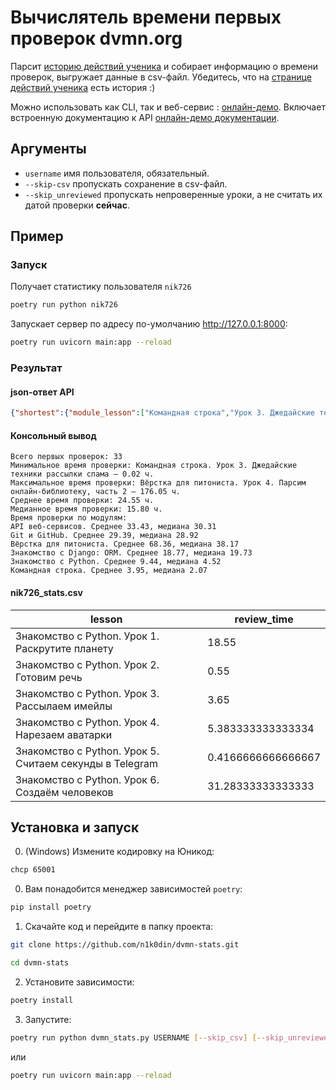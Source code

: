 # Вычислятель времени первых проверок dvmn.org
Парсит [историю действий ученика](https://dvmn.org/user/nik726/history/) и собирает информацию о времени проверок, выгружает данные в csv-файл. Убедитесь, что на [странице действий ученика](https://dvmn.org/user/nik726/history/) есть история :)

Можно использовать как CLI, так и веб-сервис : [онлайн-демо](https://2ku0y0.deta.dev/nik726). Включает встроенную документацию к API [онлайн-демо документации](https://2ku0y0.deta.dev/docs/).

## Аргументы
- `username` имя пользователя, обязательный.
- `--skip-csv` пропускать сохранение в csv-файл.
- `--skip_unreviewed` пропускать непроверенные уроки, а не считать их датой проверки __сейчас__.

## Пример

### Запуск
Получает статистику пользователя `nik726`
  ```sh
  poetry run python nik726
  ```
Запускает сервер по адресу по-умолчанию  http://127.0.0.1:8000:
  ```sh
  poetry run uvicorn main:app --reload
  ```

### Результат

#### json-ответ API
  ```json
  {"shortest":{"module_lesson":["Командная строка","Урок 3. Джедайские техники рассылки спама"],"hours":0.016666666666666666},"longest":{"module_lesson":["Вёрстка для питониста","Урок 4. Парсим онлайн-библиотеку, часть 2"],"hours":176.05},"modules_stats":[{"module_name":"API веб-сервисов","mean":33.43055555555556,"median":30.308333333333334},{"module_name":"Django","mean":113.59916666666666,"median":113.59916666666666},{"module_name":"Git и GitHub","mean":29.393333333333334,"median":28.916666666666668},{"module_name":"Вёрстка для питониста","mean":84.78,"median":50.38333333333333},{"module_name":"Знакомство с Django: ORM","mean":26.869444444444447,"median":21.891666666666666},{"module_name":"Знакомство с Python","mean":9.441666666666666,"median":4.516666666666667},{"module_name":"Командная строка","mean":3.9466666666666668,"median":2.066666666666667},{"module_name":"Продвинутая вёрстка в Django","mean":143.01583333333332,"median":143.01583333333332}]}
  ```


#### Консольный вывод
  ```
  Всего первых проверок: 33
  Минимальное время проверки: Командная строка. Урок 3. Джедайские техники рассылки спама – 0.02 ч.
  Максимальное время проверки: Вёрстка для питониста. Урок 4. Парсим онлайн-библиотеку, часть 2 – 176.05 ч.
  Среднее время проверки: 24.55 ч.
  Медианное время проверки: 15.80 ч.
  Время проверки по модулям:
  API веб-сервисов. Среднее 33.43, медиана 30.31
  Git и GitHub. Среднее 29.39, медиана 28.92
  Вёрстка для питониста. Среднее 68.36, медиана 38.17
  Знакомство с Django: ORM. Среднее 18.77, медиана 19.73
  Знакомство с Python. Среднее 9.44, медиана 4.52
  Командная строка. Среднее 3.95, медиана 2.07
  ```
#### nik726_stats.csv
lesson|review_time
------|-----------
Знакомство с Python. Урок 1. Раскрутите планету|18.55
Знакомство с Python. Урок 2. Готовим речь|0.55
Знакомство с Python. Урок 3. Рассылаем имейлы|3.65
Знакомство с Python. Урок 4. Нарезаем аватарки|5.383333333333334
Знакомство с Python. Урок 5. Считаем секунды в Telegram|0.4166666666666667
Знакомство с Python. Урок 6. Создаём человеков|31.28333333333333

## Установка и запуск

00. (Windows) Измените кодировку на Юникод:
  ```sh
  chcp 65001
  ```
0. Вам понадобится менеджер зависимостей `poetry`:
  ```sh
  pip install poetry
  ```
1. Скачайте код и перейдите в папку проекта:
  ```sh
  git clone https://github.com/n1k0din/dvmn-stats.git
  ```  
  ```sh
  cd dvmn-stats
  ```
2. Установите зависимости:
  ```sh
  poetry install
  ```

3. Запустите:
  ```sh
  poetry run python dvmn_stats.py USERNAME [--skip_csv] [--skip_unreviewed]
  ```
  или

  ```sh
  poetry run uvicorn main:app --reload
  ```
